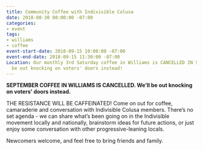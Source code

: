 ```yaml
---
title: Community Coffee with Indivisible Colusa
date: 2018-08-30 08:00:00 -07:00
categories:
- event
tags:
- williams
- coffee
event-start-date: 2018-09-15 10:00:00 -07:00
event-end-date: 2018-09-15 11:30:00 -07:00
Location: Our monthly 3rd Saturday coffee in Williams is CANCELLED IN SEPTEMBER. We'll
  be out knocking on voters' doors instead!
---
```


**SEPTEMBER COFFEE IN WILLIAMS IS CANCELLED. We'll be out knocking on voters' doors instead.**

THE RESISTANCE WILL BE CAFFEINATED! Come on out for coffee, camaraderie and conversation with Indivisible Colusa members. There’s no set agenda - we can share what’s been going on in the Indivisible movement locally and nationally, brainstorm ideas for future actions, or just enjoy some conversation with other progressive-leaning locals.

Newcomers welcome, and feel free to bring friends and family.